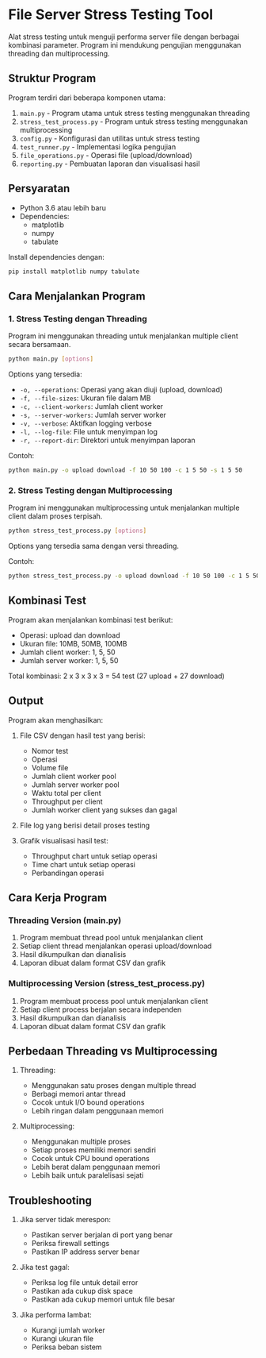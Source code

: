 # File Server Stress Testing Tool

Alat stress testing untuk menguji performa server file dengan berbagai kombinasi parameter. Program ini mendukung pengujian menggunakan threading dan multiprocessing.

## Struktur Program

Program terdiri dari beberapa komponen utama:

1. `main.py` - Program utama untuk stress testing menggunakan threading
2. `stress_test_process.py` - Program untuk stress testing menggunakan multiprocessing
3. `config.py` - Konfigurasi dan utilitas untuk stress testing
4. `test_runner.py` - Implementasi logika pengujian
5. `file_operations.py` - Operasi file (upload/download)
6. `reporting.py` - Pembuatan laporan dan visualisasi hasil

## Persyaratan

- Python 3.6 atau lebih baru
- Dependencies:
  - matplotlib
  - numpy
  - tabulate

Install dependencies dengan:
```bash
pip install matplotlib numpy tabulate
```

## Cara Menjalankan Program

### 1. Stress Testing dengan Threading

Program ini menggunakan threading untuk menjalankan multiple client secara bersamaan.

```bash
python main.py [options]
```

Options yang tersedia:
- `-o, --operations`: Operasi yang akan diuji (upload, download)
- `-f, --file-sizes`: Ukuran file dalam MB
- `-c, --client-workers`: Jumlah client worker
- `-s, --server-workers`: Jumlah server worker
- `-v, --verbose`: Aktifkan logging verbose
- `-l, --log-file`: File untuk menyimpan log
- `-r, --report-dir`: Direktori untuk menyimpan laporan

Contoh:
```bash
python main.py -o upload download -f 10 50 100 -c 1 5 50 -s 1 5 50
```

### 2. Stress Testing dengan Multiprocessing

Program ini menggunakan multiprocessing untuk menjalankan multiple client dalam proses terpisah.

```bash
python stress_test_process.py [options]
```

Options yang tersedia sama dengan versi threading.

Contoh:
```bash
python stress_test_process.py -o upload download -f 10 50 100 -c 1 5 50 -s 1 5 50
```

## Kombinasi Test

Program akan menjalankan kombinasi test berikut:
- Operasi: upload dan download
- Ukuran file: 10MB, 50MB, 100MB
- Jumlah client worker: 1, 5, 50
- Jumlah server worker: 1, 5, 50

Total kombinasi: 2 x 3 x 3 x 3 = 54 test (27 upload + 27 download)

## Output

Program akan menghasilkan:

1. File CSV dengan hasil test yang berisi:
   - Nomor test
   - Operasi
   - Volume file
   - Jumlah client worker pool
   - Jumlah server worker pool
   - Waktu total per client
   - Throughput per client
   - Jumlah worker client yang sukses dan gagal

2. File log yang berisi detail proses testing

3. Grafik visualisasi hasil test:
   - Throughput chart untuk setiap operasi
   - Time chart untuk setiap operasi
   - Perbandingan operasi

## Cara Kerja Program

### Threading Version (main.py)

1. Program membuat thread pool untuk menjalankan client
2. Setiap client thread menjalankan operasi upload/download
3. Hasil dikumpulkan dan dianalisis
4. Laporan dibuat dalam format CSV dan grafik

### Multiprocessing Version (stress_test_process.py)

1. Program membuat process pool untuk menjalankan client
2. Setiap client process berjalan secara independen
3. Hasil dikumpulkan dan dianalisis
4. Laporan dibuat dalam format CSV dan grafik

## Perbedaan Threading vs Multiprocessing

1. Threading:
   - Menggunakan satu proses dengan multiple thread
   - Berbagi memori antar thread
   - Cocok untuk I/O bound operations
   - Lebih ringan dalam penggunaan memori

2. Multiprocessing:
   - Menggunakan multiple proses
   - Setiap proses memiliki memori sendiri
   - Cocok untuk CPU bound operations
   - Lebih berat dalam penggunaan memori
   - Lebih baik untuk paralelisasi sejati

## Troubleshooting

1. Jika server tidak merespon:
   - Pastikan server berjalan di port yang benar
   - Periksa firewall settings
   - Pastikan IP address server benar

2. Jika test gagal:
   - Periksa log file untuk detail error
   - Pastikan ada cukup disk space
   - Pastikan ada cukup memori untuk file besar

3. Jika performa lambat:
   - Kurangi jumlah worker
   - Kurangi ukuran file
   - Periksa beban sistem 